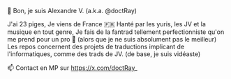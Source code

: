 👋 Bon, je suis Alexandre V. (a.k.a. @doctRay)

J'ai 23 piges,
Je viens de France 🇫🇷
Hanté par les yuris, les JV et la musique en tout genre,
Je fais de la fantrad tellement perfectionniste qu'on me prend pour un pro 🤡 (alors que je ne suis absolument pas le meilleur)
Les repos concernent des projets de traductions implicant de l'informatiques, comme des trads de JV.
(de base, je suis vidéaste)

📫 Contact en MP sur https://x.com/doctRay_
<!---
doctRay/doctRay is a ✨ special ✨ repository because its `README.md` (this file) appears on your GitHub profile.
You can click the Preview link to take a look at your changes.
--->
